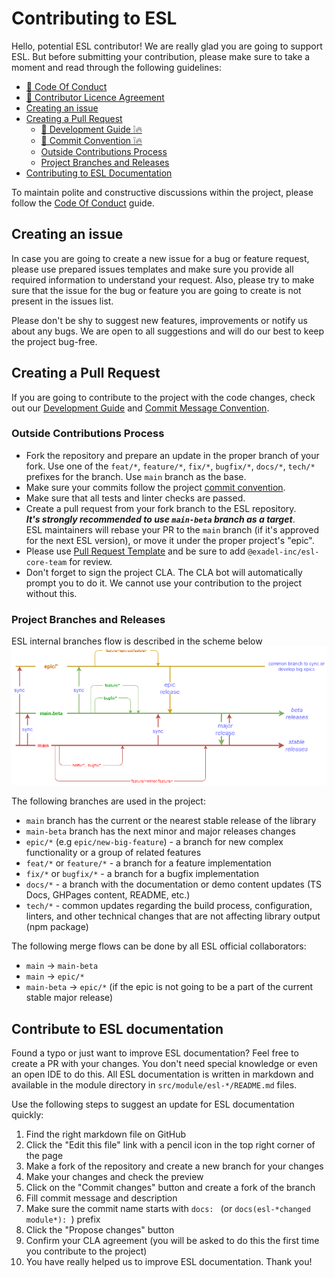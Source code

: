 # Contributing to ESL

<a name="intro"></a>

Hello, potential ESL contributor! We are really glad you are going to support ESL.
But before submitting your contribution, please make sure to take a moment and read through the following guidelines:
  - [🔗 Code Of Conduct](https://github.com/exadel-inc/esl/blob/HEAD/CODE_OF_CONDUCT.md)
  - [🔗 Contributor Licence Agreement](https://github.com/exadel-inc/esl/blob/HEAD/CLA.md)  
  - [Creating an issue](#creating-an-issue)
  - [Creating a Pull Request](#creating-a-pull-request)
    - [🔗 Development Guide ❕🔥](https://github.com/exadel-inc/esl/blob/HEAD/docs/DEVELOPMENT.md)
    - [🔗 Commit Convention ❕🔥](https://github.com/exadel-inc/esl/blob/HEAD/docs/COMMIT_CONVENTION.md)
    - [Outside Contributions Process](#outside-contributions-process) 
    - [Project Branches and Releases](#project-branches-and-releases)  
  - [Contributing to ESL Documentation](#contributing-to-esl-documentation)

To maintain polite and constructive discussions within the project, please follow the [Code Of Conduct](CODE_OF_CONDUCT.md) guide.

<a name="creating-an-issue"></a>
##  Creating an issue

In case you are going to create a new issue for a bug or feature request, 
please use prepared issues templates and make sure you provide all required information
to understand your request.
Also, please try to make sure that the issue for the bug or feature you are going to create is not present in the issues list.

Please don't be shy to suggest new features, improvements or notify us about any bugs.
We are open to all suggestions and will do our best to keep the project bug-free.

<a name="creating-a-pull-request"></a>
## Creating a Pull Request

If you are going to contribute to the project with the code changes, check out our 
[Development Guide](docs/DEVELOPMENT.md) and 
[Commit Message Convention](docs/COMMIT_CONVENTION.md).

<a name="outside-contributions-process"></a>
### Outside Contributions Process

- Fork the repository and prepare an update in the proper branch of your fork.
  Use one of the `feat/*`, `feature/*`, `fix/*`, `bugfix/*`, `docs/*`, `tech/*` prefixes for the branch.
  Use `main` branch as the base.
- Make sure your commits follow the project 
  [commit convention](https://github.com/exadel-inc/esl/blob/HEAD/docs/COMMIT_CONVENTION.md).
- Make sure that all tests and linter checks are passed.
- Create a pull request from your fork branch to the ESL repository.  
  _**It's strongly recommended to use `main-beta` branch as a target**_.  
  ESL maintainers will rebase your PR to the `main` branch (if it's approved for the next ESL version),
  or move it under the proper project's "epic".
- Please use [Pull Request Template](https://github.com/exadel-inc/esl/blob/HEAD/.github/PULL_REQUEST_TEMPLATE.md) and 
  be sure to add `@exadel-inc/esl-core-team` for review.
- Don't forget to sign the project CLA. The CLA bot will automatically prompt you to do it. 
  We cannot use your contribution to the project without this.


<a name="project-branches-and-releases"></a>
### Project Branches and Releases

ESL internal branches flow is described in the scheme below  
![branches flow](./docs/images/branches-process.png)

The following branches are used in the project:
- `main` branch has the current or the nearest stable release of the library
- `main-beta` branch has the next minor and major releases changes
- `epic/*` (e.g `epic/new-big-feature`) - a branch for new complex functionality or a group of related features
- `feat/*` or `feature/*` - a branch for a feature implementation
- `fix/*` or `bugfix/*` - a branch for a bugfix implementation
- `docs/*` - a branch with the documentation or demo content updates (TS Docs, GHPages content, README, etc.)
- `tech/*` - common updates regarding the build process, configuration, linters, and other technical changes
  that are not affecting library output (npm package)

The following merge flows can be done by all ESL official collaborators:
- `main` -> `main-beta`
- `main` -> `epic/*`
- `main-beta` -> `epic/*` (if the epic is not going to be a part of the current stable major release)
<a name="contributing-to-esl-documentation"></a>
## Contribute to ESL documentation

Found a typo or just want to improve ESL documentation?
Feel free to create a PR with your changes.
You don't need special knowledge or even an open IDE to do this.
All ESL documentation is written in markdown and available in the module directory in `src/module/esl-*/README.md`
files.

Use the following steps to suggest an update for ESL documentation quickly:
1. Find the right markdown file on GitHub
2. Click the "Edit this file" link with a pencil icon in the top right corner of the page
3. Make a fork of the repository and create a new branch for your changes
4. Make your changes and check the preview
5. Click on the "Commit changes" button and create a fork of the branch
6. Fill commit message and description
7. Make sure the commit name starts with `docs: ` (or `docs(esl-*changed module*): `) prefix
8. Click the "Propose changes" button
9. Confirm your CLA agreement (you will be asked to do this the first time you contribute to the project)
10. You have really helped us to improve ESL documentation. Thank you!
